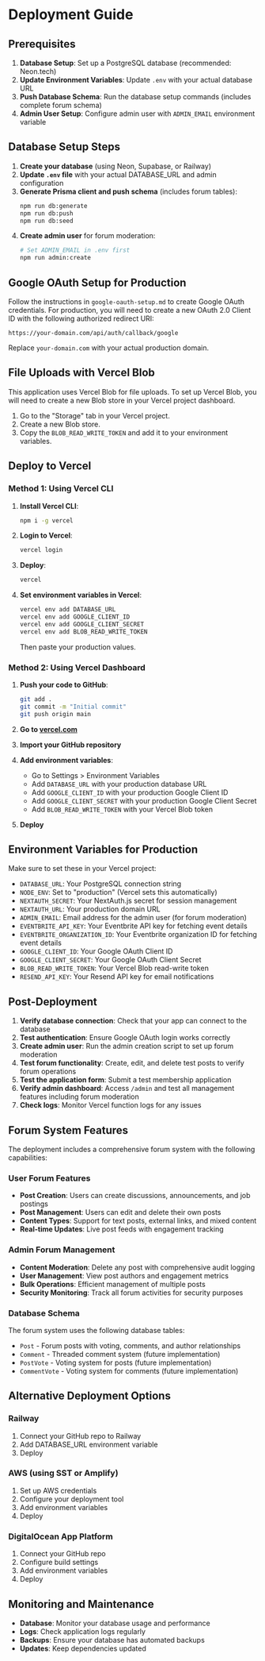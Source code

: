 # Deployment Guide

## Prerequisites

1. **Database Setup**: Set up a PostgreSQL database (recommended: Neon.tech)
2. **Update Environment Variables**: Update `.env` with your actual database URL
3. **Push Database Schema**: Run the database setup commands (includes complete forum schema)
4. **Admin User Setup**: Configure admin user with `ADMIN_EMAIL` environment variable

## Database Setup Steps

1. **Create your database** (using Neon, Supabase, or Railway)
2. **Update `.env` file** with your actual DATABASE_URL and admin configuration
3. **Generate Prisma client and push schema** (includes forum tables):
   ```bash
   npm run db:generate
   npm run db:push
   npm run db:seed
   ```
4. **Create admin user** for forum moderation:
   ```bash
   # Set ADMIN_EMAIL in .env first
   npm run admin:create
   ```

## Google OAuth Setup for Production

Follow the instructions in `google-oauth-setup.md` to create Google OAuth credentials. For production, you will need to create a new OAuth 2.0 Client ID with the following authorized redirect URI:

`https://your-domain.com/api/auth/callback/google`

Replace `your-domain.com` with your actual production domain.

## File Uploads with Vercel Blob

This application uses Vercel Blob for file uploads. To set up Vercel Blob, you will need to create a new Blob store in your Vercel project dashboard.

1. Go to the "Storage" tab in your Vercel project.
2. Create a new Blob store.
3. Copy the `BLOB_READ_WRITE_TOKEN` and add it to your environment variables.

## Deploy to Vercel

### Method 1: Using Vercel CLI

1. **Install Vercel CLI**:
   ```bash
   npm i -g vercel
   ```

2. **Login to Vercel**:
   ```bash
   vercel login
   ```

3. **Deploy**:
   ```bash
   vercel
   ```

4. **Set environment variables in Vercel**:
   ```bash
   vercel env add DATABASE_URL
   vercel env add GOOGLE_CLIENT_ID
   vercel env add GOOGLE_CLIENT_SECRET
   vercel env add BLOB_READ_WRITE_TOKEN
   ```
   Then paste your production values.

### Method 2: Using Vercel Dashboard

1. **Push your code to GitHub**:
   ```bash
   git add .
   git commit -m "Initial commit"
   git push origin main
   ```

2. **Go to [vercel.com](https://vercel.com)**
3. **Import your GitHub repository**
4. **Add environment variables**:
   - Go to Settings > Environment Variables
   - Add `DATABASE_URL` with your production database URL
   - Add `GOOGLE_CLIENT_ID` with your production Google Client ID
   - Add `GOOGLE_CLIENT_SECRET` with your production Google Client Secret
   - Add `BLOB_READ_WRITE_TOKEN` with your Vercel Blob token
5. **Deploy**

## Environment Variables for Production

Make sure to set these in your Vercel project:

- `DATABASE_URL`: Your PostgreSQL connection string
- `NODE_ENV`: Set to "production" (Vercel sets this automatically)
- `NEXTAUTH_SECRET`: Your NextAuth.js secret for session management
- `NEXTAUTH_URL`: Your production domain URL
- `ADMIN_EMAIL`: Email address for the admin user (for forum moderation)
- `EVENTBRITE_API_KEY`: Your Eventbrite API key for fetching event details
- `EVENTBRITE_ORGANIZATION_ID`: Your Eventbrite organization ID for fetching event details
- `GOOGLE_CLIENT_ID`: Your Google OAuth Client ID
- `GOOGLE_CLIENT_SECRET`: Your Google OAuth Client Secret
- `BLOB_READ_WRITE_TOKEN`: Your Vercel Blob read-write token
- `RESEND_API_KEY`: Your Resend API key for email notifications

## Post-Deployment

1. **Verify database connection**: Check that your app can connect to the database
2. **Test authentication**: Ensure Google OAuth login works correctly
3. **Create admin user**: Run the admin creation script to set up forum moderation
4. **Test forum functionality**: Create, edit, and delete test posts to verify forum operations
5. **Test the application form**: Submit a test membership application
6. **Verify admin dashboard**: Access `/admin` and test all management features including forum moderation
7. **Check logs**: Monitor Vercel function logs for any issues

## Forum System Features

The deployment includes a comprehensive forum system with the following capabilities:

### **User Forum Features**
- **Post Creation**: Users can create discussions, announcements, and job postings
- **Post Management**: Users can edit and delete their own posts
- **Content Types**: Support for text posts, external links, and mixed content
- **Real-time Updates**: Live post feeds with engagement tracking

### **Admin Forum Management**
- **Content Moderation**: Delete any post with comprehensive audit logging
- **User Management**: View post authors and engagement metrics
- **Bulk Operations**: Efficient management of multiple posts
- **Security Monitoring**: Track all forum activities for security purposes

### **Database Schema**
The forum system uses the following database tables:
- `Post` - Forum posts with voting, comments, and author relationships
- `Comment` - Threaded comment system (future implementation)
- `PostVote` - Voting system for posts (future implementation)
- `CommentVote` - Voting system for comments (future implementation)

## Alternative Deployment Options

### Railway
1. Connect your GitHub repo to Railway
2. Add DATABASE_URL environment variable
3. Deploy

### AWS (using SST or Amplify)
1. Set up AWS credentials
2. Configure your deployment tool
3. Add environment variables
4. Deploy

### DigitalOcean App Platform
1. Connect your GitHub repo
2. Configure build settings
3. Add environment variables
4. Deploy

## Monitoring and Maintenance

- **Database**: Monitor your database usage and performance
- **Logs**: Check application logs regularly
- **Backups**: Ensure your database has automated backups
- **Updates**: Keep dependencies updated
